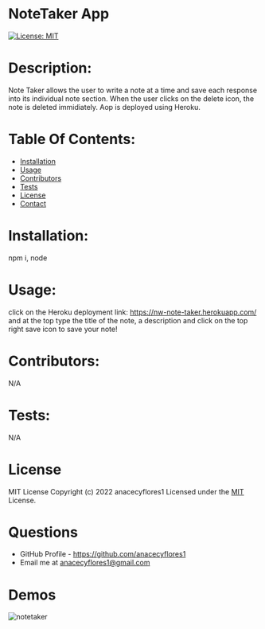 # NoteTaker App

[![License: MIT](https://img.shields.io/badge/License-MIT-yellow.svg)](https://opensource.org/licenses/MIT)

# Description:

Note Taker allows the user to write a note at a time and save each response into its individual note section. When the user clicks on the delete icon, the note is deleted immidiately. Aop is deployed using Heroku.

# Table Of Contents:

- [Installation](#Installation)
- [Usage](#Usage)
- [Contributors](#Contributors)
- [Tests](#Tests)
- [License](#License)
- [Contact](#Contact)

# Installation:

npm i, node

# Usage:

click on the Heroku deployment link: https://nw-note-taker.herokuapp.com/ and at the top type the title of the note, a description and click on the top right save icon to save your note!

# Contributors:

N/A

# Tests:

N/A

# License

MIT License
Copyright (c) 2022 anacecyflores1
Licensed under the [MIT](https://opensource.org/licenses/MIT) License.

# Questions

- GitHub Profile - https://github.com/anacecyflores1
- Email me at anacecyflores1@gmail.com

# Demos
![notetaker](https://user-images.githubusercontent.com/95557040/174419914-e57fa039-7eee-43f0-a8d6-565efb831818.gif)

